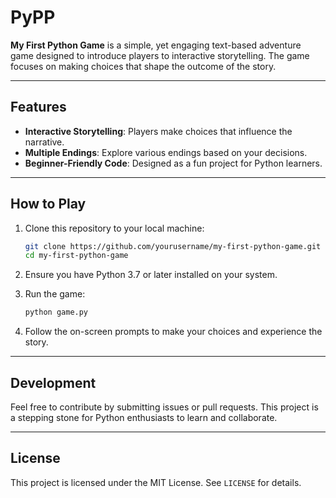 # PyPP

**My First Python Game** is a simple, yet engaging text-based adventure game designed to introduce players to interactive storytelling. The game focuses on making choices that shape the outcome of the story.

---

## Features
- **Interactive Storytelling**: Players make choices that influence the narrative.
- **Multiple Endings**: Explore various endings based on your decisions.
- **Beginner-Friendly Code**: Designed as a fun project for Python learners.

---

## How to Play
1. Clone this repository to your local machine:
   ```bash
   git clone https://github.com/yourusername/my-first-python-game.git
   cd my-first-python-game
   ```

2. Ensure you have Python 3.7 or later installed on your system.

3. Run the game:
   ```bash
   python game.py
   ```

4. Follow the on-screen prompts to make your choices and experience the story.

---

## Development
Feel free to contribute by submitting issues or pull requests. This project is a stepping stone for Python enthusiasts to learn and collaborate.

---

## License
This project is licensed under the MIT License. See `LICENSE` for details.
